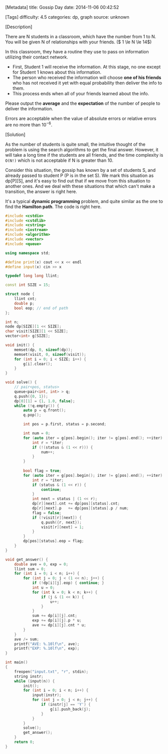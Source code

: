 [Metadata]
title: Gossip Day
date: 2014-11-06 00:42:52 

[Tags]
difficulty: 4.5
categories: dp, graph
source: unknown

[Description]

There are N students in a classroom, which have the number from 1 to N. You will be given  N of relationships with your friends. ($ 1 \le N \le 14$)

In this classroom, they have a routine they use to pass on information utilizing their contact network. 

* First, Student 1 will receive the information. At this stage, no one except for Student 1 knows about this information.
* The person who received the information will choose **one of his friends** who has not received it yet with equal probability then deliver the info to them.
* This process ends when all of your friends learned about the info.

Please output the **average** and the **expectation** of the number of people to deliver the information.

Errors are acceptable when the value of absolute errors or relative errors are no more than $10^{−6}$.

[Solution]

As the number of students is quite small, the intuitive thought of the problem is using the search algorithms to get the final answer. However, it will take a long time if the students are all friends, and the time complexity is `O(N!)` which is not acceptable if N is greater than 10.

Consider this situation, the gossip has known by a set of students S, and already passed to student P (P is in the set S). We mark this situation as dp[P][S], and it's easy to find out that if we move from this situation to another ones. And we deal with these situations that which can't make a transition, the answer is right here.

It's a typical **dynamic programming** problem, and quite similar as the one to find the **Hamilton path**. The code is right here.

```cpp
#include <cstdio>
#include <cstdlib>
#include <cstring>
#include <iostream>
#include <algorithm>
#include <vector>
#include <queue>

using namespace std;

#define print(x) cout << x << endl
#define input(x) cin >> x

typedef long long llint;

const int SIZE = 15;

struct node {
    llint cnt;
    double p;
    bool eop; // end of path
};

int n;
node dp[SIZE][1 << SIZE];
char visit[SIZE][1 << SIZE];
vector<int> g[SIZE];

void init() {
    memset(dp, 0, sizeof(dp));
    memset(visit, 0, sizeof(visit));
    for (int i = 0; i < SIZE; i++) {
        g[i].clear();
    }
}

void solve() {
    // pair<pos, status>
    queue<pair<int, int> > q;
    q.push({0, 1});
    dp[0][1] = {1, 1.0, false};
    while (!q.empty()) {
        auto p = q.front();
        q.pop();

        int pos = p.first, status = p.second;

        int num = 0;
        for (auto iter = g[pos].begin(); iter != g[pos].end(); ++iter) {
            int r = *iter;
            if (!(status & (1 << r))) {
                num++;
            }
        }
                
        bool flag = true;
        for (auto iter = g[pos].begin(); iter != g[pos].end(); ++iter) {
            int r = *iter;
            if (status & (1 << r)) {
                continue;
            }
            int next = status | (1 << r);
            dp[r][next].cnt += dp[pos][status].cnt;
            dp[r][next].p   += dp[pos][status].p / num;
            flag = false;
            if (!visit[r][next]) {
                q.push({r, next});
                visit[r][next] = 1;
            }
        }
        dp[pos][status].eop = flag;
    }
}

void get_answer() {
    double ave = 0, exp = 0;
    llint sum = 0;
    for (int i = 0; i < n; i++) {
        for (int j = 0; j < (1 << n); j++) {
            if (!dp[i][j].eop) { continue; }
            int u = 0;
            for (int k = 0; k < n; k++) {
                if (j & (1 << k)) {
                    u++;
                }
            }
            sum += dp[i][j].cnt;
            exp += dp[i][j].p * u;
            ave += dp[i][j].cnt * u;
        }
    }
    ave /= sum;
    printf("AVE: %.10lf\n", ave);
    printf("EXP: %.10lf\n", exp);
}

int main()
{
    freopen("input.txt", "r", stdin);
    string instr;
    while (input(n)) {
        init();
        for (int i = 0; i < n; i++) {
            input(instr);
            for (int j = 0; j < n; j++) {
                if (instr[j] == 'Y') {
                    g[i].push_back(j);
                }
            }
        }
        solve();
        get_answer();
    }
    return 0;
}
```
